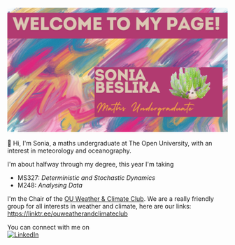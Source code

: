<img src='/welcome-banner.png' alt="banner"></img>

:wave: Hi, I'm Sonia, a maths undergraduate at The Open University, with an interest in meteorology and oceanography.

I'm about halfway through my degree, this year I'm taking
- MS327: *Deterministic and Stochastic Dynamics*
- M248: *Analysing Data*

I'm the Chair of the [OU Weather & Climate Club](https://www.oustudents.com/organisation/6545/). 
We are a really friendly group for all interests in weather and climate, here are our links:
https://linktr.ee/ouweatherandclimateclub


You can connect with me on  
[![LinkedIn](https://img.shields.io/badge/linkedin-%230077B5.svg?style=for-the-badge&logo=linkedin&logoColor=white)](www.linkedin.com/in/sonia-beslika-845b41289)
<!--
**sonia-beslika/sonia-beslika** is a ✨ _special_ ✨ repository because its `README.md` (this file) appears on your GitHub profile.

Here are some ideas to get you started:

- 🔭 I’m currently working on ...
- 🌱 I’m currently learning ...
- 👯 I’m looking to collaborate on ...
- 🤔 I’m looking for help with ...
- 💬 Ask me about ...
- 📫 How to reach me: ...
- 😄 Pronouns: ...
- ⚡ Fun fact: ...
-->
